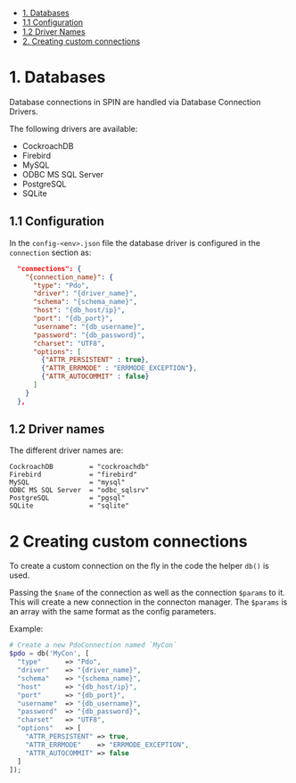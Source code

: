 <!-- MarkdownTOC list_bullets="*" bracket="round" lowercase="true" autolink="true" indent= depth="4" -->

* [1. Databases](#1-databases)
* [1.1 Configuration](#1-configuration)
* [1.2 Driver Names](#1-driver-names)
* [2. Creating custom connections](#2-Creating-custom-connections)


<!-- /MarkdownTOC -->

# 1. Databases
Database connections in SPIN are handled via Database Connection Drivers.

The following drivers are available:
- CockroachDB
- Firebird
- MySQL
- ODBC MS SQL Server
- PostgreSQL
- SQLite

## 1.1 Configuration
In the `config-<env>.json` file the database driver is configured in the `connection` section as:
```json
  "connections": {
    "{connection_name}": {
      "type": "Pdo",
      "driver": "{driver_name}",
      "schema": "{schema_name}",
      "host": "{db_host/ip}",
      "port": "{db_port}",
      "username": "{db_username}",
      "password": "{db_password}",
      "charset": "UTF8",
      "options": [
        {"ATTR_PERSISTENT" : true},
        {"ATTR_ERRMODE" : "ERRMODE_EXCEPTION"},
        {"ATTR_AUTOCOMMIT" : false}
      ]
    }
  },
```

## 1.2 Driver names
The different driver names are:
```
CockroachDB         = "cockroachdb"
Firebird            = "firebird"
MySQL               = "mysql"
ODBC MS SQL Server  = "odbc_sqlsrv"
PostgreSQL          = "pgsql"
SQLite              = "sqlite"
```

# 2 Creating custom connections
To create a custom connection on the fly in the code the helper `db()` is used.

Passing the `$name` of the connection as well as the connection `$params` to it. This will create
a new connection in the connecton manager. The `$params` is an array with the same format as the
config parameters.

Example:
```php
# Create a new PdoConnection named `MyCon`
$pdo = db('MyCon', [
  "type"      => "Pdo",
  "driver"    => "{driver_name}",
  "schema"    => "{schema_name}",
  "host"      => "{db_host/ip}",
  "port"      => "{db_port}",
  "username"  => "{db_username}",
  "password"  => "{db_password}",
  "charset"   => "UTF8",
  "options"   => [
    "ATTR_PERSISTENT" => true,
    "ATTR_ERRMODE"    => "ERRMODE_EXCEPTION",
    "ATTR_AUTOCOMMIT" => false
  ]
]);
```
